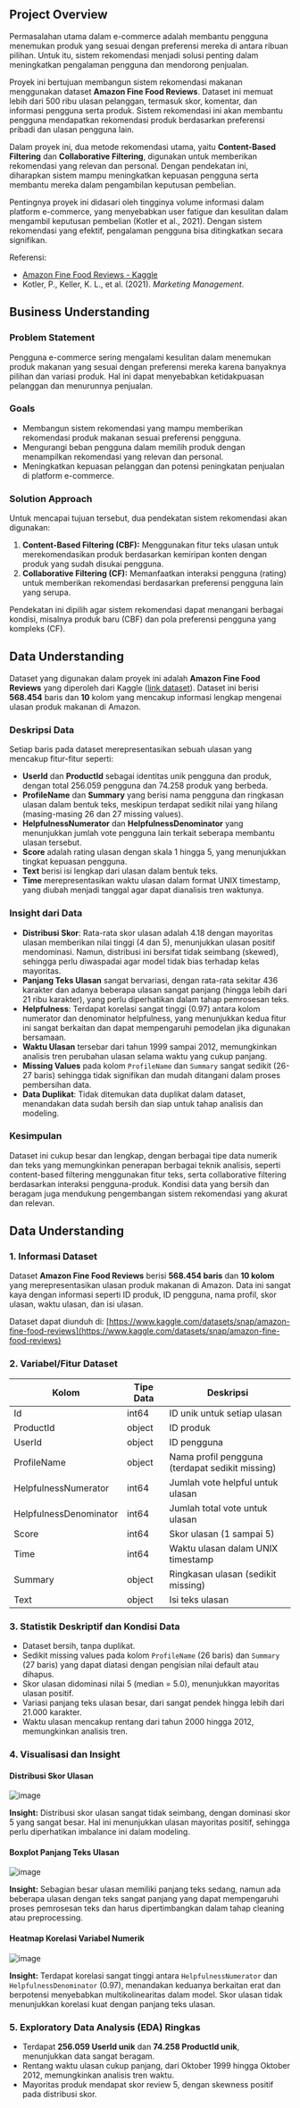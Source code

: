 ## **Project Overview**

Permasalahan utama dalam e-commerce adalah membantu pengguna menemukan produk yang sesuai dengan preferensi mereka di antara ribuan pilihan. Untuk itu, sistem rekomendasi menjadi solusi penting dalam meningkatkan pengalaman pengguna dan mendorong penjualan.

Proyek ini bertujuan membangun sistem rekomendasi makanan menggunakan dataset **Amazon Fine Food Reviews**. Dataset ini memuat lebih dari 500 ribu ulasan pelanggan, termasuk skor, komentar, dan informasi pengguna serta produk. Sistem rekomendasi ini akan membantu pengguna mendapatkan rekomendasi produk berdasarkan preferensi pribadi dan ulasan pengguna lain.

Dalam proyek ini, dua metode rekomendasi utama, yaitu **Content-Based Filtering** dan **Collaborative Filtering**, digunakan untuk memberikan rekomendasi yang relevan dan personal. Dengan pendekatan ini, diharapkan sistem mampu meningkatkan kepuasan pengguna serta membantu mereka dalam pengambilan keputusan pembelian.

Pentingnya proyek ini didasari oleh tingginya volume informasi dalam platform e-commerce, yang menyebabkan user fatigue dan kesulitan dalam mengambil keputusan pembelian (Kotler et al., 2021). Dengan sistem rekomendasi yang efektif, pengalaman pengguna bisa ditingkatkan secara signifikan.

Referensi:

* [Amazon Fine Food Reviews - Kaggle](https://www.kaggle.com/datasets/snap/amazon-fine-food-reviews)
* Kotler, P., Keller, K. L., et al. (2021). *Marketing Management*.

## **Business Understanding**

### Problem Statement

Pengguna e-commerce sering mengalami kesulitan dalam menemukan produk makanan yang sesuai dengan preferensi mereka karena banyaknya pilihan dan variasi produk. Hal ini dapat menyebabkan ketidakpuasan pelanggan dan menurunnya penjualan.

### Goals

* Membangun sistem rekomendasi yang mampu memberikan rekomendasi produk makanan sesuai preferensi pengguna.
* Mengurangi beban pengguna dalam memilih produk dengan menampilkan rekomendasi yang relevan dan personal.
* Meningkatkan kepuasan pelanggan dan potensi peningkatan penjualan di platform e-commerce.

### Solution Approach

Untuk mencapai tujuan tersebut, dua pendekatan sistem rekomendasi akan digunakan:

1. **Content-Based Filtering (CBF):** Menggunakan fitur teks ulasan untuk merekomendasikan produk berdasarkan kemiripan konten dengan produk yang sudah disukai pengguna.
2. **Collaborative Filtering (CF):** Memanfaatkan interaksi pengguna (rating) untuk memberikan rekomendasi berdasarkan preferensi pengguna lain yang serupa.

Pendekatan ini dipilih agar sistem rekomendasi dapat menangani berbagai kondisi, misalnya produk baru (CBF) dan pola preferensi pengguna yang kompleks (CF).

## Data Understanding

Dataset yang digunakan dalam proyek ini adalah **Amazon Fine Food Reviews** yang diperoleh dari Kaggle ([link dataset](https://www.kaggle.com/datasets/snap/amazon-fine-food-reviews)). Dataset ini berisi **568.454** baris dan **10** kolom yang mencakup informasi lengkap mengenai ulasan produk makanan di Amazon.

### Deskripsi Data

Setiap baris pada dataset merepresentasikan sebuah ulasan yang mencakup fitur-fitur seperti:

* **UserId** dan **ProductId** sebagai identitas unik pengguna dan produk, dengan total 256.059 pengguna dan 74.258 produk yang berbeda.
* **ProfileName** dan **Summary** yang berisi nama pengguna dan ringkasan ulasan dalam bentuk teks, meskipun terdapat sedikit nilai yang hilang (masing-masing 26 dan 27 missing values).
* **HelpfulnessNumerator** dan **HelpfulnessDenominator** yang menunjukkan jumlah vote pengguna lain terkait seberapa membantu ulasan tersebut.
* **Score** adalah rating ulasan dengan skala 1 hingga 5, yang menunjukkan tingkat kepuasan pengguna.
* **Text** berisi isi lengkap dari ulasan dalam bentuk teks.
* **Time** merepresentasikan waktu ulasan dalam format UNIX timestamp, yang diubah menjadi tanggal agar dapat dianalisis tren waktunya.

### Insight dari Data

* **Distribusi Skor**: Rata-rata skor ulasan adalah 4.18 dengan mayoritas ulasan memberikan nilai tinggi (4 dan 5), menunjukkan ulasan positif mendominasi. Namun, distribusi ini bersifat tidak seimbang (skewed), sehingga perlu diwaspadai agar model tidak bias terhadap kelas mayoritas.
* **Panjang Teks Ulasan** sangat bervariasi, dengan rata-rata sekitar 436 karakter dan adanya beberapa ulasan sangat panjang (hingga lebih dari 21 ribu karakter), yang perlu diperhatikan dalam tahap pemrosesan teks.
* **Helpfulness**: Terdapat korelasi sangat tinggi (0.97) antara kolom numerator dan denominator helpfulness, yang menunjukkan kedua fitur ini sangat berkaitan dan dapat mempengaruhi pemodelan jika digunakan bersamaan.
* **Waktu Ulasan** tersebar dari tahun 1999 sampai 2012, memungkinkan analisis tren perubahan ulasan selama waktu yang cukup panjang.
* **Missing Values** pada kolom `ProfileName` dan `Summary` sangat sedikit (26-27 baris) sehingga tidak signifikan dan mudah ditangani dalam proses pembersihan data.
* **Data Duplikat**: Tidak ditemukan data duplikat dalam dataset, menandakan data sudah bersih dan siap untuk tahap analisis dan modeling.

### Kesimpulan

Dataset ini cukup besar dan lengkap, dengan berbagai tipe data numerik dan teks yang memungkinkan penerapan berbagai teknik analisis, seperti content-based filtering menggunakan fitur teks, serta collaborative filtering berdasarkan interaksi pengguna-produk. Kondisi data yang bersih dan beragam juga mendukung pengembangan sistem rekomendasi yang akurat dan relevan.

## Data Understanding

### 1. Informasi Dataset

Dataset **Amazon Fine Food Reviews** berisi **568.454 baris** dan **10 kolom** yang merepresentasikan ulasan produk makanan di Amazon. Data ini sangat kaya dengan informasi seperti ID produk, ID pengguna, nama profil, skor ulasan, waktu ulasan, dan isi ulasan.

Dataset dapat diunduh di:
[https://www.kaggle.com/datasets/snap/amazon-fine-food-reviews](https://www.kaggle.com/datasets/snap/amazon-fine-food-reviews)

### 2. Variabel/Fitur Dataset

| Kolom                  | Tipe Data | Deskripsi                                       |
| ---------------------- | --------- | ----------------------------------------------- |
| Id                     | int64     | ID unik untuk setiap ulasan                     |
| ProductId              | object    | ID produk                                       |
| UserId                 | object    | ID pengguna                                     |
| ProfileName            | object    | Nama profil pengguna (terdapat sedikit missing) |
| HelpfulnessNumerator   | int64     | Jumlah vote helpful untuk ulasan                |
| HelpfulnessDenominator | int64     | Jumlah total vote untuk ulasan                  |
| Score                  | int64     | Skor ulasan (1 sampai 5)                        |
| Time                   | int64     | Waktu ulasan dalam UNIX timestamp               |
| Summary                | object    | Ringkasan ulasan (sedikit missing)              |
| Text                   | object    | Isi teks ulasan                                 |

### 3. Statistik Deskriptif dan Kondisi Data

* Dataset bersih, tanpa duplikat.
* Sedikit missing values pada kolom `ProfileName` (26 baris) dan `Summary` (27 baris) yang dapat diatasi dengan pengisian nilai default atau dihapus.
* Skor ulasan didominasi nilai 5 (median = 5.0), menunjukkan mayoritas ulasan positif.
* Variasi panjang teks ulasan besar, dari sangat pendek hingga lebih dari 21.000 karakter.
* Waktu ulasan mencakup rentang dari tahun 2000 hingga 2012, memungkinkan analisis tren.


### 4. Visualisasi dan Insight

#### Distribusi Skor Ulasan
![image](https://github.com/user-attachments/assets/7c24eebc-5b32-4ab1-81aa-9b793ddd11aa)

**Insight:**
Distribusi skor ulasan sangat tidak seimbang, dengan dominasi skor 5 yang sangat besar. Hal ini menunjukkan ulasan mayoritas positif, sehingga perlu diperhatikan imbalance ini dalam modeling.


#### Boxplot Panjang Teks Ulasan

![image](https://github.com/user-attachments/assets/20e585da-3758-4d27-8137-68a50fc20696)

**Insight:**
Sebagian besar ulasan memiliki panjang teks sedang, namun ada beberapa ulasan dengan teks sangat panjang yang dapat mempengaruhi proses pemrosesan teks dan harus dipertimbangkan dalam tahap cleaning atau preprocessing.

#### Heatmap Korelasi Variabel Numerik

![image](https://github.com/user-attachments/assets/5baf1e1d-c148-46cf-88c0-6da7da9dfce7)

**Insight:**
Terdapat korelasi sangat tinggi antara `HelpfulnessNumerator` dan `HelpfulnessDenominator` (0.97), menandakan keduanya berkaitan erat dan berpotensi menyebabkan multikolinearitas dalam model. Skor ulasan tidak menunjukkan korelasi kuat dengan panjang teks ulasan.


### 5. Exploratory Data Analysis (EDA) Ringkas

* Terdapat **256.059 UserId unik** dan **74.258 ProductId unik**, menunjukkan data sangat beragam.
* Rentang waktu ulasan cukup panjang, dari Oktober 1999 hingga Oktober 2012, memungkinkan analisis tren waktu.
* Mayoritas produk mendapat skor review 5, dengan skewness positif pada distribusi skor.




